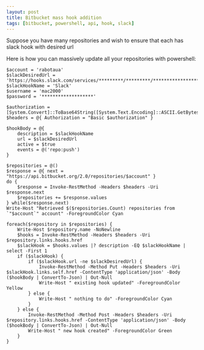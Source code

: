```yaml
---
layout: post
title: Bitbucket mass hook addition
tags: [bitbucket, powershell, api, hook, slack]
---
```


Suppose you have many repositories and wish to ensure that each has slack hook with desired url

Here is how you can massively update all your repositories with powershell:

	$account = 'rabotaua'
	$slackDesiredUrl = 'https://hooks.slack.com/services/*********/*********/************************'
	$slackHookName = 'Slack'
	$username = 'mac2000'
	$password = '*******************'

	$authorization = [System.Convert]::ToBase64String([System.Text.Encoding]::ASCII.GetBytes("$($username):$($password)"))
	$headers = @{ Authorization = "Basic $authorization" }

	$hookBody = @{
		description = $slackHookName
		url = $slackDesiredUrl
		active = $true
		events = @('repo:push')
	}

	$repositories = @()
	$response = @{ next = "https://api.bitbucket.org/2.0/repositories/$account" }
	do {
		$response = Invoke-RestMethod -Headers $headers -Uri $response.next
		$repositories += $response.values
	} while($response.next)
	Write-Host "Retrieved $($repositories.Count) repositories from `"$account`" account" -ForegroundColor Cyan

	foreach($repository in $repositories) {
		Write-Host $repository.name -NoNewline
		$hooks = Invoke-RestMethod -Headers $headers -Uri $repository.links.hooks.href
		$slackHook = $hooks.values |? description -EQ $slackHookName | select -First 1
		if ($slackHook) {
			if ($slackHook.url -ne $slackDesiredUrl) {
				Invoke-RestMethod -Method Put -Headers $headers -Uri $slackHook.links.self.href -ContentType 'application/json' -Body ($hookBody | ConvertTo-Json) | Out-Null
				Write-Host " existing hook updated" -ForegroundColor Yellow
			} else {
				Write-Host " nothing to do" -ForegroundColor Cyan
			}
		} else {
			Invoke-RestMethod -Method Post -Headers $headers -Uri $repository.links.hooks.href -ContentType 'application/json' -Body ($hookBody | ConvertTo-Json) | Out-Null
			Write-Host " new hook created" -ForegroundColor Green
		}
	}
